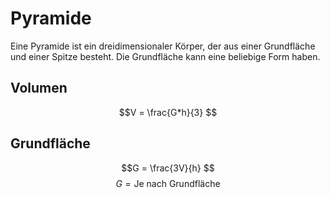 # Pyramide

Eine Pyramide ist ein dreidimensionaler Körper, der aus einer Grundfläche und einer Spitze besteht.
Die Grundfläche kann eine beliebige Form haben.

## Volumen

$$V = \frac{G*h}{3} $$

## Grundfläche

$$G = \frac{3V}{h} $$
$$G = \text{Je nach Grundfläche} $$
